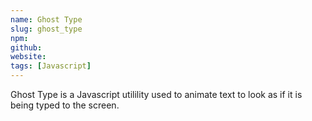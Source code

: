 ```yaml
---
name: Ghost Type
slug: ghost_type
npm: 
github: 
website: 
tags: [Javascript]
---
```

Ghost Type is a Javascript utilility used to animate text to look as if it is being typed to the screen.